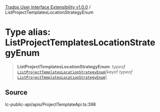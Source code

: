 [Trados User Interface Extensibility v1.0.0](../wiki/globals) / ListProjectTemplatesLocationStrategyEnum

# Type alias: ListProjectTemplatesLocationStrategyEnum

> **ListProjectTemplatesLocationStrategyEnum**: *typeof* [`ListProjectTemplatesLocationStrategyEnum`](../wiki/Variable.ListProjectTemplatesLocationStrategyEnum)\[keyof *typeof* [`ListProjectTemplatesLocationStrategyEnum`](../wiki/Variable.ListProjectTemplatesLocationStrategyEnum)\]

## Source

lc-public-api/apis/ProjectTemplateApi.ts:398
